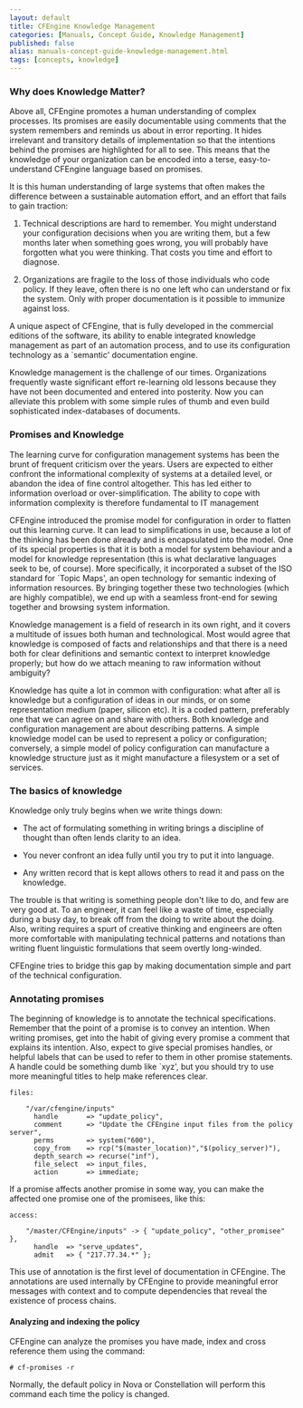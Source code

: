 ```yaml
---
layout: default
title: CFEngine Knowledge Management
categories: [Manuals, Concept Guide, Knowledge Management]
published: false 
alias: manuals-concept-guide-knowledge-management.html
tags: [concepts, knowledge]
---
```


### Why does Knowledge Matter?

Above all, CFEngine promotes a human understanding of complex processes.
Its promises are easily documentable using comments that the system
remembers and reminds us about in error reporting. It hides irrelevant
and transitory details of implementation so that the intentions behind
the promises are highlighted for all to see. This means that the
knowledge of your organization can be encoded into a terse,
easy-to-understand CFEngine language based on promises.

It is this human understanding of large systems that often makes the
difference between a sustainable automation effort, and an effort that
fails to gain traction:

1.  Technical descriptions are hard to remember. You might understand
    your configuration decisions when you are writing them, but a few
    months later when something goes wrong, you will probably have
    forgotten what you were thinking. That costs you time and effort to
    diagnose.

2.  Organizations are fragile to the loss of those individuals who code
    policy. If they leave, often there is no one left who can understand
    or fix the system. Only with proper documentation is it possible to
    immunize against loss.

A unique aspect of CFEngine, that is fully developed in the commercial
editions of the software, its ability to enable integrated knowledge
management as part of an automation process, and to use its
configuration technology as a `semantic' documentation engine.


Knowledge management is the challenge of our times. Organizations
frequently waste significant effort re-learning old lessons because
they have not been documented and entered into posterity. Now you can
alleviate this problem with some simple rules of thumb and even build
sophisticated index-databases of documents.

### Promises and Knowledge

The learning curve for configuration management systems has been the
brunt of frequent criticism over the years. Users are expected to
either confront the informational complexity of systems at a detailed
level, or abandon the idea of fine control altogether. This has led
either to information overload or over-simplification. The ability to
cope with information complexity is therefore fundamental to IT
management

CFEngine introduced the promise model for configuration in order to
flatten out this learning curve. It can lead to simplifications in
use, because a lot of the thinking has been done already and is
encapsulated into the model. One of its special properties is that it
is both a model for system behaviour and a model for knowledge
representation (this is what declarative languages seek to be, of
course). More specifically, it incorporated a subset of the ISO
standard for `Topic Maps', an open technology for semantic indexing of
information resources. By bringing together these two technologies
(which are highly compatible), we end up with a seamless front-end for
sewing together and browsing system information.

Knowledge management is a field of research in its own right, and it
covers a multitude of issues both human and technological. Most would
agree that knowledge is composed of facts and relationships and that
there is a need both for clear definitions and semantic context to
interpret knowledge properly; but how do we attach meaning to raw
information without ambiguity?

Knowledge has quite a lot in common with configuration: what after all
is knowledge but a configuration of ideas in our minds, or on some
representation medium (paper, silicon etc). It is a coded pattern,
preferably one that we can agree on and share with others. Both
knowledge and configuration management are about describing patterns.
A simple knowledge model can be used to represent a policy or
configuration; conversely, a simple model of policy configuration can
manufacture a knowledge structure just as it might manufacture a
filesystem or a set of services.

### The basics of knowledge

Knowledge only truly begins when we write things down:

* The act of formulating something in writing brings a discipline of
thought than often lends clarity to an idea.

* You never confront an idea fully until you try to put it into language.

* Any written record that is kept allows others to read it and pass on
the knowledge.

The trouble is that writing is something people don't like to do, and
few are very good at. To an engineer, it can feel like a waste of
time, especially during a busy day, to break off from the doing to
write about the doing. Also, writing requires a spurt of creative
thinking and engineers are often more comfortable with manipulating
technical patterns and notations than writing fluent linguistic
formulations that seem overtly long-winded.

CFEngine tries to bridge this gap by making documentation simple and
part of the technical configuration. 


### Annotating promises

The beginning of knowledge is to annotate the technical
specifications. Remember that the point of a promise is to convey an
intention. When writing promises, get into the habit of giving every
promise a comment that explains its intention. Also, expect to give
special promises handles, or helpful labels that can be used to refer
to them in other promise statements. A handle could be something dumb
like `xyz', but you should try to use more meaningful titles to help
make references clear.


    files:

        "/var/cfengine/inputs"
          handle       => "update_policy",
          comment      => "Update the CFEngine input files from the policy server",
          perms        => system("600"),
          copy_from    => rcp("$(master_location)","$(policy_server)"),
          depth_search => recurse("inf"),
          file_select  => input_files,
          action       => immediate;

If a promise affects another promise in some way, you can make the
affected one promise one of the promisees, like this:

    access:

        "/master/CFEngine/inputs" -> { "update_policy", "other_promisee" },
          handle  => "serve_updates",
          admit   => { "217.77.34.*" };

This use of annotation is the first level of documentation in
CFEngine. The annotations are used internally by CFEngine to provide
meaningful error messages with context and to compute dependencies
that reveal the existence of process chains. 

#### Analyzing and indexing the policy

CFEngine can analyze the promises you have made, index and cross reference them using the command:

    # cf-promises -r

Normally, the default policy in Nova or Constellation will perform this command each time the policy is changed.

